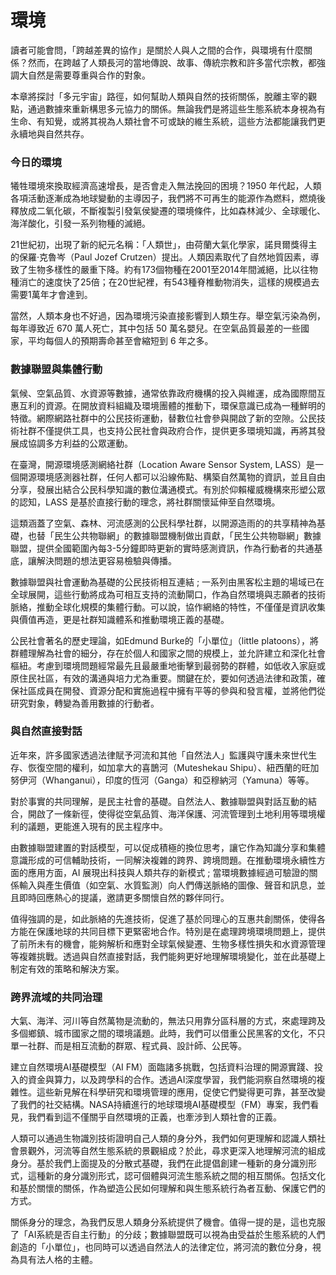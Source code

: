 # 環境

讀者可能會問，「跨越差異的協作」是關於人與人之間的合作，與環境有什麼關係？然而，在跨越了人類長河的當地傳說、故事、傳統宗教和許多當代宗教，都強調大自然是需要尊重與合作的對象。

本章將探討「多元宇宙」路徑，如何幫助人類與自然的技術關係，脫離主宰的觀點，通過數據來重新構思多元協力的關係。無論我們是將這些生態系統本身視為有生命、有知覺，或將其視為人類社會不可或缺的維生系統，這些方法都能讓我們更永續地與自然共存。

### 今日的環境

犧牲環境來換取經濟高速增長，是否會走入無法挽回的困境？1950 年代起，人類各項活動逐漸成為地球變動的主導因子，我們將不可再生的能源作為燃料，燃燒後釋放成二氧化碳，不斷複製引發氣侯變遷的環境條件，比如森林減少、全球暖化、海洋酸化，引發一系列物種的滅絕。
 
21世紀初，出現了新的紀元名稱：「人類世」，由荷蘭大氣化學家，諾貝爾獎得主的保羅·克魯岑（Paul Jozef Crutzen）提出。人類因素取代了自然地質因素，導致了生物多樣性的嚴重下降。約有173個物種在2001至2014年間滅絕，比以往物種消亡的速度快了25倍；在20世紀裡，有543種脊椎動物消失，這樣的規模過去需要1萬年才會達到。

當然，人類本身也不好過，因為環境污染直接影響到人類生存。舉空氣污染為例，每年導致近 670 萬人死亡，其中包括 50 萬名嬰兒。在空氣品質最差的一些國家，平均每個人的預期壽命甚至會縮短到 6 年之多。

### 數據聯盟與集體行動

氣候、空氣品質、水資源等數據，通常依靠政府機構的投入與維運，成為國際間互惠互利的資源。在開放資料組織及環境團體的推動下，環保意識已成為一種鮮明的特徵。網際網路社群中的公民技術運動，替數位社會參與開啟了新的空隙。公民技術社群不僅提供工具，也支持公民社會與政府合作，提供更多環境知識，再將其發展成協調多方利益的公眾運動。

在臺灣，開源環境感測網絡社群（Location Aware Sensor System, LASS）是一個開源環境感測器社群，任何人都可以沿線佈點、構築自然萬物的資訊，並且自由分享，發展出結合公民科學知識的數位溝通模式。有別於仰賴權威機構來形塑公眾的認知，LASS 是基於直接行動的理念，將社群關懷延伸至自然環境。

這類涵蓋了空氣、森林、河流感測的公民科學社群，以開源造雨的的共享精神為基礎，也替「民生公共物聯網」的數據聯盟機制做出貢獻，「民生公共物聯網」數據聯盟，提供全國範圍內每3-5分鐘即時更新的實時感測資訊，作為行動者的共通基底，讓解決問題的想法更容易檢驗與傳播。

數據聯盟與社會運動為基礎的公民技術相互連結 ; 一系列由黑客松主題的場域已在全球展開，這些行動將成為可相互支持的流動閘口，作為自然環境與志願者的技術脈絡，推動全球化規模的集體行動。可以說，協作網絡的特性，不僅僅是資訊收集與價值再造，更是社群知識體系和推動環境正義的基礎。

公民社會著名的歷史理論，如Edmund Burke的「小單位」（little platoons），將群體理解為社會的細分，存在於個人和國家之間的規模上，並允許建立和深化社會樞紐。考慮到環境問題經常最先且最嚴重地衝擊到最弱勢的群體，如低收入家庭或原住民社區，有效的溝通與培力尤為重要。關鍵在於，要如何透過法律和政策，確保社區成員在開發、資源分配和實施過程中擁有平等的參與和發言權，並將他們從研究對象，轉變為善用數據的行動者。

### 與自然直接對話

近年來，許多國家透過法律賦予河流和其他「自然法人」監護與守護未來世代生存、恢復空間的權利，如加拿大的喜鵲河（Muteshekau Shipu）、紐西蘭的旺加努伊河（Whanganui），印度的恆河（Ganga）和亞穆納河（Yamuna）等等。

對於事實的共同理解，是民主社會的基礎。自然法人、數據聯盟與對話互動的結合，開啟了一條新徑，使得從空氣品質、海洋保護、河流管理到土地利用等環境權利的議題，更能進入現有的民主程序中。

由數據聯盟建置的對話模型，可以促成積極的換位思考，讓它作為知識分享和集體意識形成的可信輔助技術，一同解決複雜的跨界、跨境問題。在推動環境永續性方面的應用方面，AI 展現出科技與人類共存的新模式 ; 當環境數據經過可驗證的關係輸入與產生價值（如空氣、水質監測）向人們傳送脈絡的圖像、聲音和訊息，並且即時回應熱心的提議，邀請更多關懷自然的夥伴同行。

值得強調的是，如此脈絡的先進技術，促進了基於同理心的互惠共創關係，使得各方能在保護地球的共同目標下更緊密地合作。特別是在處理跨境環境問題上，提供了前所未有的機會，能夠解析和應對全球氣候變遷、生物多樣性損失和水資源管理等複雜挑戰。透過與自然直接對話，我們能夠更好地理解環境變化，並在此基礎上制定有效的策略和解決方案。

### 跨界流域的共同治理

大氣、海洋、河川等自然萬物是流動的，無法只用靠分區科層的方式，來處理跨及多個鄉鎮、城市國家之間的環境議題。此時，我們可以借重公民黑客的文化，不只單一社群、而是相互流動的群眾、程式員、設計師、公民等。

建立自然環境AI基礎模型（AI FM）面臨諸多挑戰，包括資料治理的開源實踐、投入的資金與算力，以及跨學科的合作。透過AI深度學習，我們能洞察自然環境的複雜性。這些新見解在科學研究和環境管理的應用，促使它們變得更可靠，甚至改變了我們的社交結構。NASA持續進行的地球環境AI基礎模型（FM）專案，我們看見，我們看到這不僅關乎自然環境的正義，也牽涉到人類社會的正義。

人類可以通過生物識別技術證明自己人類的身分外，我們如何更理解和認識人類社會景觀外，河流等自然生態系統的景觀組成？於此，尋求更深入地理解河流的組成身分。基於我們上面提及的分散式基礎，我們在此提倡創建一種新的身分識別形式，這種新的身分識別形式，認可個體與河流生態系統之間的相互關係。包括文化和基於關懷的關係，作為塑造公民如何理解和與生態系統行為者互動、保護它們的方式。

關係身分的理念，為我們反思人類身分系統提供了機會。值得一提的是，這也克服了「AI系統是否自主行動」的分歧；數據聯盟既可以視為由受益於生態系統的人們創造的「小單位」，也同時可以透過自然法人的法律定位，將河流的數位分身，視為具有法人格的主體。

